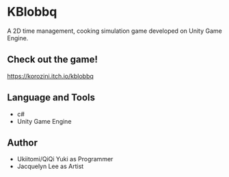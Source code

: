# KBlobbq
A 2D time management, cooking simulation game developed on Unity Game Engine.

## Check out the game!
https://korozini.itch.io/kblobbq

## Language and Tools
 - c#
 - Unity Game Engine
 
## Author
 - Ukiitomi/QiQi Yuki as Programmer
 - Jacquelyn Lee as Artist

